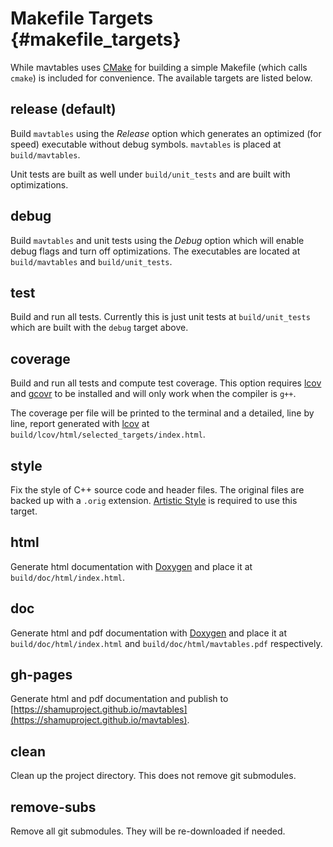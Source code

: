 Makefile Targets {#makefile_targets}
====================================

While mavtables uses [CMake](https://cmake.org/) for building a simple Makefile
(which calls `cmake`) is included for convenience.  The available targets are
listed below.


## release (default)

Build `mavtables` using the _Release_ option which generates an optimized (for
speed) executable without debug symbols.  `mavtables` is placed at
`build/mavtables`.

Unit tests are built as well under `build/unit_tests` and are built with
optimizations.


## debug

Build `mavtables` and unit tests using the _Debug_ option which will enable
debug flags and turn off optimizations.  The executables are located at
`build/mavtables` and `build/unit_tests`.


## test

Build and run all tests.  Currently this is just unit tests at
`build/unit_tests` which are built with the `debug` target above.


## coverage

Build and run all tests and compute test coverage.  This option requires
[lcov](http://ltp.sourceforge.net/coverage/lcov.php) and
[gcovr](http://gcovr.com/) to be installed and will only work when the compiler
is `g++`.

The coverage per file will be printed to the terminal and a detailed, line by
line, report generated with [lcov](http://ltp.sourceforge.net/coverage/lcov.php)
at `build/lcov/html/selected_targets/index.html`.


## style

Fix the style of C++ source code and header files.  The original files are
backed up with a `.orig` extension.  [Artistic
Style](http://astyle.sourceforge.net/) is required to use this target.


## html

Generate html documentation with
[Doxygen](http://www.stack.nl/~dimitri/doxygen/) and place it at
`build/doc/html/index.html`.


## doc

Generate html and pdf documentation with
[Doxygen](http://www.stack.nl/~dimitri/doxygen/) and place it at
`build/doc/html/index.html` and `build/doc/html/mavtables.pdf` respectively.


## gh-pages

Generate html and pdf documentation and publish to
[https://shamuproject.github.io/mavtables](https://shamuproject.github.io/mavtables).


## clean

Clean up the project directory.  This does not remove git submodules.


## remove-subs

Remove all git submodules.  They will be re-downloaded if needed.
